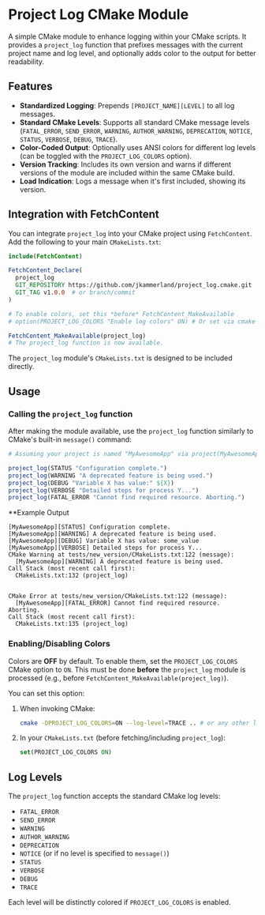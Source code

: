 # Project Log CMake Module

A simple CMake module to enhance logging within your CMake scripts. It provides a `project_log` function that prefixes messages with the current project name and log level, and optionally adds color to the output for better readability.

## Features

*   **Standardized Logging**: Prepends `[PROJECT_NAME][LEVEL]` to all log messages.
*   **Standard CMake Levels**: Supports all standard CMake message levels (`FATAL_ERROR`, `SEND_ERROR`, `WARNING`, `AUTHOR_WARNING`, `DEPRECATION`, `NOTICE`, `STATUS`, `VERBOSE`, `DEBUG`, `TRACE`).
*   **Color-Coded Output**: Optionally uses ANSI colors for different log levels (can be toggled with the `PROJECT_LOG_COLORS` option).
*   **Version Tracking**: Includes its own version and warns if different versions of the module are included within the same CMake build.
*   **Load Indication**: Logs a message when it's first included, showing its version.

## Integration with FetchContent

You can integrate `project_log` into your CMake project using `FetchContent`. Add the following to your main `CMakeLists.txt`:

```cmake
include(FetchContent)

FetchContent_Declare(
  project_log
  GIT_REPOSITORY https://github.com/jkammerland/project_log.cmake.git
  GIT_TAG v1.0.0  # or branch/commit                                              
)

# To enable colors, set this *before* FetchContent_MakeAvailable
# option(PROJECT_LOG_COLORS "Enable log colors" ON) # Or set via cmake -DPROJECT_LOG_COLORS=ON

FetchContent_MakeAvailable(project_log)
# The project_log function is now available.
```

The `project_log` module's `CMakeLists.txt` is designed to be included directly.

## Usage

### Calling the `project_log` function

After making the module available, use the `project_log` function similarly to CMake's built-in `message()` command:

```cmake
# Assuming your project is named "MyAwesomeApp" via project(MyAwesomeApp)

project_log(STATUS "Configuration complete.")
project_log(WARNING "A deprecated feature is being used.")
project_log(DEBUG "Variable X has value:" ${X})
project_log(VERBOSE "Detailed steps for process Y...")
project_log(FATAL_ERROR "Cannot find required resource. Aborting.")
```
**Example Output
```
[MyAwesomeApp][STATUS] Configuration complete.
[MyAwesomeApp][WARNING] A deprecated feature is being used.
[MyAwesomeApp][DEBUG] Variable X has value: some_value
[MyAwesomeApp][VERBOSE] Detailed steps for process Y...
CMake Warning at tests/new_version/CMakeLists.txt:122 (message):
  [MyAwesomeApp][WARNING] A deprecated feature is being used.
Call Stack (most recent call first):
  CMakeLists.txt:132 (project_log)


CMake Error at tests/new_version/CMakeLists.txt:122 (message):
  [MyAwesomeApp][FATAL_ERROR] Cannot find required resource.  Aborting.
Call Stack (most recent call first):
  CMakeLists.txt:135 (project_log)
```

### Enabling/Disabling Colors

Colors are **OFF** by default. To enable them, set the `PROJECT_LOG_COLORS` CMake option to `ON`. This must be done **before** the `project_log` module is processed (e.g., before `FetchContent_MakeAvailable(project_log)`).

You can set this option:
1.  When invoking CMake:
    ```bash
    cmake -DPROJECT_LOG_COLORS=ON --log-level=TRACE .. # or any other log-level
    ```
2.  In your `CMakeLists.txt` (before fetching/including `project_log`):
    ```cmake
    set(PROJECT_LOG_COLORS ON)
    ```

## Log Levels

The `project_log` function accepts the standard CMake log levels:
*   `FATAL_ERROR`
*   `SEND_ERROR`
*   `WARNING`
*   `AUTHOR_WARNING`
*   `DEPRECATION`
*   `NOTICE` (or if no level is specified to `message()`)
*   `STATUS`
*   `VERBOSE`
*   `DEBUG`
*   `TRACE`

Each level will be distinctly colored if `PROJECT_LOG_COLORS` is enabled.